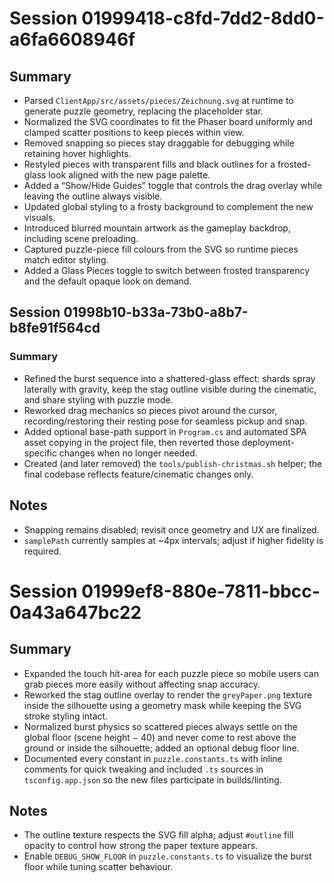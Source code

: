# Session 01999418-c8fd-7dd2-8dd0-a6fa6608946f

## Summary
- Parsed `ClientApp/src/assets/pieces/Zeichnung.svg` at runtime to generate puzzle geometry, replacing the placeholder star.
- Normalized the SVG coordinates to fit the Phaser board uniformly and clamped scatter positions to keep pieces within view.
- Removed snapping so pieces stay draggable for debugging while retaining hover highlights.
- Restyled pieces with transparent fills and black outlines for a frosted-glass look aligned with the new page palette.
- Added a “Show/Hide Guides” toggle that controls the drag overlay while leaving the outline always visible.
- Updated global styling to a frosty background to complement the new visuals.
- Introduced blurred mountain artwork as the gameplay backdrop, including scene preloading.
- Captured puzzle-piece fill colours from the SVG so runtime pieces match editor styling.
- Added a Glass Pieces toggle to switch between frosted transparency and the default opaque look on demand.

## Session 01998b10-b33a-73b0-a8b7-b8fe91f564cd
### Summary
- Refined the burst sequence into a shattered-glass effect: shards spray laterally with gravity, keep the stag outline visible during the cinematic, and share styling with puzzle mode.
- Reworked drag mechanics so pieces pivot around the cursor, recording/restoring their resting pose for seamless pickup and snap.
- Added optional base-path support in `Program.cs` and automated SPA asset copying in the project file, then reverted those deployment-specific changes when no longer needed.
- Created (and later removed) the `tools/publish-christmas.sh` helper; the final codebase reflects feature/cinematic changes only.

## Notes
- Snapping remains disabled; revisit once geometry and UX are finalized.
- `samplePath` currently samples at ~4px intervals; adjust if higher fidelity is required.

# Session 01999ef8-880e-7811-bbcc-0a43a647bc22

## Summary
- Expanded the touch hit-area for each puzzle piece so mobile users can grab pieces more easily without affecting snap accuracy.
- Reworked the stag outline overlay to render the `greyPaper.png` texture inside the silhouette using a geometry mask while keeping the SVG stroke styling intact.
- Normalized burst physics so scattered pieces always settle on the global floor (scene height − 40) and never come to rest above the ground or inside the silhouette; added an optional debug floor line.
- Documented every constant in `puzzle.constants.ts` with inline comments for quick tweaking and included `.ts` sources in `tsconfig.app.json` so the new files participate in builds/linting.

## Notes
- The outline texture respects the SVG fill alpha; adjust `#outline` fill opacity to control how strong the paper texture appears.
- Enable `DEBUG_SHOW_FLOOR` in `puzzle.constants.ts` to visualize the burst floor while tuning scatter behaviour.

